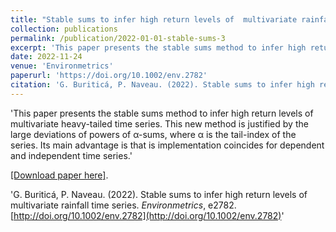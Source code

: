 ```yaml
---
title: "Stable sums to infer high return levels of  multivariate rainfall time series"
collection: publications
permalink: /publication/2022-01-01-stable-sums-3
excerpt: 'This paper presents the stable sums method to infer high return levels of multivariate heavy-tailed time series. This new method is justified by the large deviations of powers of α-sums, where α is the tail-index of the series. Its main advantage is that is implementation coincides for dependent and independent time series.'
date: 2022-11-24
venue: 'Environmetrics'
paperurl: 'https://doi.org/10.1002/env.2782'
citation: 'G. Buriticá, P. Naveau. (2022). Stable sums to infer high return levels of  multivariate rainfall time series, Environmetrics, e2782.'
---
```

'This paper presents the stable sums method to infer high return levels of multivariate heavy-tailed time series. This new method is justified by the large deviations of powers of α-sums, where α is the tail-index of the series. Its main advantage is that is implementation coincides for dependent and independent time series.'

[[Download paper here]](https://doi.org/10.1002/env.2782).

'G. Buriticá, P. Naveau. (2022). Stable sums to infer high return levels of  multivariate rainfall time series. *Environmetrics*, e2782. [http://doi.org/10.1002/env.2782](http://doi.org/10.1002/env.2782)'

